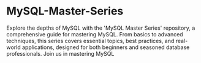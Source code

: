 # MySQL-Master-Series
Explore the depths of MySQL with the 'MySQL Master Series' repository, a comprehensive guide for mastering MySQL. From basics to advanced techniques, this series covers essential topics, best practices, and real-world applications, designed for both beginners and seasoned database professionals. Join us in mastering MySQL
